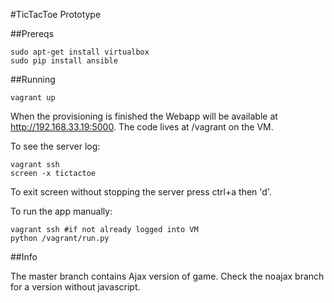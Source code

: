#TicTacToe Prototype

##Prereqs

    sudo apt-get install virtualbox
    sudo pip install ansible

##Running

    vagrant up
    
When the provisioning is finished the Webapp will be available at http://192.168.33.19:5000. The code lives at /vagrant on the VM.

To see the server log:

    vagrant ssh
    screen -x tictactoe

To exit screen without stopping the server press ctrl+a then 'd'.

To run the app manually:

    vagrant ssh #if not already logged into VM
    python /vagrant/run.py

##Info

The master branch contains Ajax version of game.  Check the noajax branch for a version without javascript.
